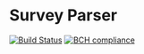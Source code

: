 # Survey Parser

[![Build Status](https://travis-ci.org/alexwibowo/surveyParser.svg?branch=master)](https://travis-ci.org/alexwibowo/surveyParser)
[![BCH compliance](https://bettercodehub.com/edge/badge/alexwibowo/surveyParser?branch=master)](https://bettercodehub.com/)
